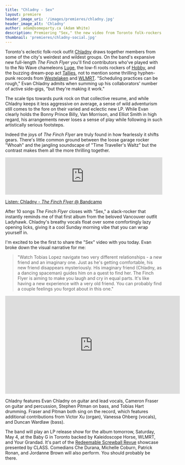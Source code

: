 ```yaml
---
title: "Chladny - Sex"
layout: premiere
header_image_uri: '/images/premieres/chladny.jpg'
header_image_alt: 'Chladny'
author: adam@someparty.ca (Adam White)
description: Premiering "Sex," the new video from Toronto folk-rockers Chladny off their new record 'The Finch Flyer'
thumbnail: 'premieres/chladny-social.jpg'
---
```


Toronto's eclectic folk-rock outfit [Chladny](https://chladny.bandcamp.com/) draws together members from some of the city's weirdest and wildest groups. On the band's expansive new full-length *The Finch Flyer* you'll find contributors who've played with to the No Wave chameleons [Luge](https://hugeluge.bandcamp.com), the low-fi roots rockers of [Hobby](https://hobbytoronto.bandcamp.com/), and the buzzing dream-pop act [Tallies](http://tallies.bandcamp.com), not to mention some thrilling hyphen-punk records from [Westelaken](https://westelaken.bandcamp.com/) and [WLMRT](https://wlmrt.bandcamp.com/). "Scheduling practices can be rough," Evan Chladny admits when summing up his collaborators' number of active side-gigs, "but they're making it work."

The scale tips towards punk rock on that collective resume, and while Chladny keeps it less aggressive on average, a sense of wild adventurism still comes to the fore on their varied and eclectic new LP. While Evan clearly holds the Bonny Prince Billy, Van Morrison, and Elliot Smith in high regard, his arrangements never loses a sense of play while following in such artistically serious footsteps.

Indeed the joys of *The Finch Flyer* are truly found in how fearlessly it shifts gears. There's little common ground between the loose garage rocker "Whoah" and the jangling soundscape of "Time Traveller's Waltz" but the contrast makes them all the more thrilling together.

<iframe style="border: 0; width: 100%; height: 120px;" src="https://bandcamp.com/EmbeddedPlayer/album=4205697556/size=large/bgcol=ffffff/linkcol=0687f5/tracklist=false/artwork=small/transparent=true/" seamless><a href="http://chladny.bandcamp.com/album/the-finch-flyer">The Finch Flyer by Chladny</a></iframe>

[Listen: Chladny - *The Finch Flyer* @ Bandcamp](http://chladny.bandcamp.com/album/the-finch-flyer "#")

After 10 songs *The Finch Flyer* closes with "Sex," a slack-rocker that instantly reminds me of that first album from the beloved Vancouver outfit Ladyhawk. Chladny's breathy vocals float over some comfortingly lazy opening licks, giving it a cool Sunday morning vibe that you can wrap yourself in.

I'm excited to be the first to share the "Sex" video with you today. Evan broke down the visual narrative for me:

> "Watch Tobias Lopez navigate two very different relationships - a new friend and an imaginary one. Just as he's getting comfortable, his new friend disappears mysteriously. His imaginary friend (Chladny, as a dancing spaceman) guides him on a quest to find her. The Finch Flyer is aiming to make you laugh and cry in equal parts. It's like having a new experience with a very old friend. You can probably find a couple feelings you forgot about in this one."

<iframe width="560" height="315" src="https://www.youtube.com/embed/mKO8ZDfgXtU" frameborder="0" allow="accelerometer; autoplay; encrypted-media; gyroscope; picture-in-picture" allowfullscreen></iframe>

Chladny features Evan Chladny on guitar and lead vocals, Cameron Fraser on guitar and percussion, Stephen Pitman on bass, and Tobias Hart drumming. Fraser and Pitman both sing on the record, which features additional contributions from Victor Xu (organ), Vanessa Ohberg (vocals), and Duncan Wardlaw (bass).

The band will play an LP release show for the album tomorrow, Saturday, May 4, at the Baby G in Toronto backed by Kaleidoscope Horse, WLMRT, and Your Grandad. It's part of the [Redeemable Screwball Revue](https://www.facebook.com/events/269009564039517/) showcase presented by CLASS. Comedians Che Durana, Michelle Coburn, Patrick Ronan, and Jordanne Brown will also perform. You should probably be there.
